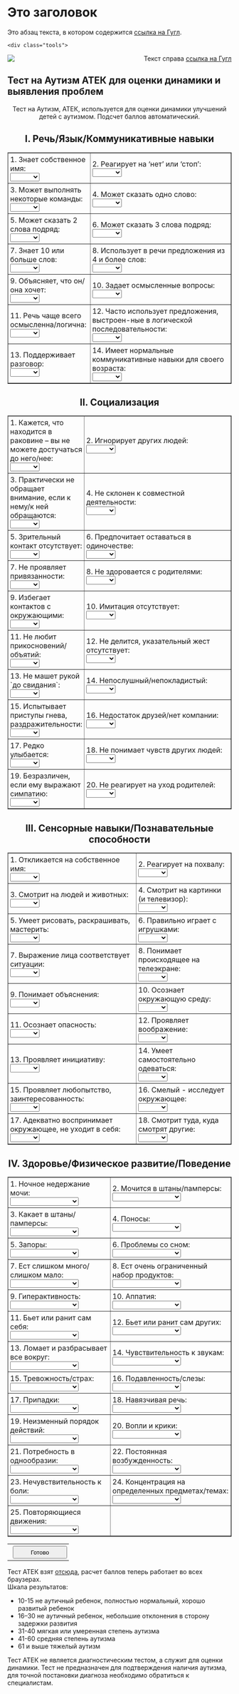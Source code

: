 <h1>Это заголовок</h1>

<p>
    Это абзац текста, в котором содержится 
    <a href="http://google.com/">ссылка на Гугл</a>.
	
	<div class="tools"> 
<div style="float: right;">Текст справа <a href="http://google.com/">ссылка на Гугл</a> </div> 
</div>
	
<img src="autism-3759586_960_720.jpg">

<html lang="ru-RU" prefix="og: http://ogp.me/ns#">
<head>

<div class="title">
      <h2>Тест на Аутизм АТЕК для оценки динамики и выявления проблем</h2>
    </div>
    <div class="entry">
    	<form id="Screen1">
<div align="center"> </div>

      
<div align="center">
<div> Тест на Аутизм, АТЕК, используется для оценки динамики улучшений детей с аутизмом. Подсчет баллов автоматический.</div>
<h2 align="center">I. Речь/Язык/Коммуникативные навыки</h2>
<style><!--
#Screen1 select {
 display: block;
}
#Screen1 td {
 padding: 4px;
}
--></style>
<table border="1" cellspacing="0" cellpadding="0">
<tbody>
<tr>
<td>1. Знает собственное имя:<select id="Select101" name="SELECT101"><option selected="selected" value="-1"></option><option value="0">Да</option><option value="1">Иногда</option><option value="2">Нет</option></select></td>
<td>2. Реагирует на ‘нет’ или ‘стоп’:<select id="Select102"><option selected="selected" value="-1"></option><option value="0">Да</option><option value="1">Иногда</option><option value="2">Нет</option></select></td>
</tr>
<tr>
<td>3. Может выполнять некоторые команды:<select id="Select103"><option selected="selected" value="-1"></option><option value="0">Да</option><option value="1">Иногда</option><option value="2">Нет</option></select></td>
<td>4. Может сказать одно слово:<select id="Select104"><option selected="selected" value="-1"></option><option value="0">Да</option><option value="1">Иногда</option><option value="2">Нет</option></select></td>
</tr>
<tr>
<td>5. Может сказать 2 слова подряд:<select id="Select105"><option selected="selected" value="-1"></option><option value="0">Да</option><option value="1">Иногда</option><option value="2">Нет</option></select></td>
<td>6. Может сказать 3 слова подряд:<select id="Select106"><option selected="selected" value="-1"></option><option value="0">Да</option><option value="1">Иногда</option><option value="2">Нет</option></select></td>
</tr>
<tr>
<td>7. Знает 10 или больше слов:<select id="Select107"><option selected="selected" value="-1"></option><option value="0">Да</option><option value="1">Иногда</option><option value="2">Нет</option></select></td>
<td>8. Использует в речи предложения из 4 и более слов:<select id="Select108"><option selected="selected" value="-1"></option><option value="0">Да</option><option value="1">Иногда</option><option value="2">Нет</option></select></td>
</tr>
<tr>
<td>9. Объясняет, что он/она хочет:<select id="Select109"><option selected="selected" value="-1"></option><option value="0">Да</option><option value="1">Иногда</option><option value="2">Нет</option></select></td>
<td>10. Задает осмысленные вопросы:<select id="Select110"><option selected="selected" value="-1"></option><option value="0">Да</option><option value="1">Иногда</option><option value="2">Нет</option></select></td>
</tr>
<tr>
<td>11. Речь чаще всего осмысленна/логична:<select id="Select111"><option selected="selected" value="-1"></option><option value="0">Да</option><option value="1">Иногда</option><option value="2">Нет</option></select></td>
<td>12. Часто использует предложения, выстроен-ные в логической последовательности:<select id="Select112"><option selected="selected" value="-1"></option><option value="0">Да</option><option value="1">Иногда</option><option value="2">Нет</option></select></td>
</tr>
<tr>
<td>13. Поддерживает разговор:<select id="Select113"><option selected="selected" value="-1"></option><option value="0">Да</option><option value="1">Иногда</option><option value="2">Нет</option></select></td>
<td>14. Имеет нормальные коммуникативные навыки для своего возраста:<select id="Select114"><option selected="selected" value="-1"></option><option value="0">Да</option><option value="1">Иногда</option><option value="2">Нет</option></select></td>
</tr>
</tbody>
</table>
<h2 align="center">II. Социализация</h2>
<table id="Table1" border="1" cellspacing="0" cellpadding="0">
<tbody>
<tr>
<td>1. Кажется, что находится в раковине – вы не можете достучаться до него/нее:<select id="Select201"><option selected="selected" value="-1"></option><option value="2">Да</option><option value="1">Иногда</option><option value="0">Нет</option></select></td>
<td style="width: 350px;">2. Игнорирует других людей:<select id="Select202"><option selected="selected" value="-1"></option><option value="2">Да</option><option value="1">Иногда</option><option value="0">Нет</option></select></td>
</tr>
<tr>
<td>3. Практически не обращает внимание, если к нему/к ней обращаются:<select id="Select203"><option selected="selected" value="-1"></option><option value="2">Да</option><option value="1">Иногда</option><option value="0">Нет</option></select></td>
<td>4. Не склонен к совместной деятельности:<select id="Select204"><option selected="selected" value="-1"></option><option value="2">Да</option><option value="1">Иногда</option><option value="0">Нет</option></select></td>
</tr>
<tr>
<td>5. Зрительный контакт отсутствует:<select id="Select205"><option selected="selected" value="-1"></option><option value="2">Да</option><option value="1">Иногда</option><option value="0">Нет</option></select></td>
<td>6. Предпочитает оставаться в одиночестве:<select id="Select206"><option selected="selected" value="-1"></option><option value="2">Да</option><option value="1">Иногда</option><option value="0">Нет</option></select></td>
</tr>
<tr>
<td>7. Не проявляет привязанности:<select id="Select207"><option selected="selected" value="-1"></option><option value="2">Да</option><option value="1">Иногда</option><option value="0">Нет</option></select></td>
<td>8. Не здоровается с родителями:<select id="Select208"><option selected="selected" value="-1"></option><option value="2">Да</option><option value="1">Иногда</option><option value="0">Нет</option></select></td>
</tr>
<tr>
<td>9. Избегает контактов с окружающими:<select id="Select209"><option selected="selected" value="-1"></option><option value="2">Да</option><option value="1">Иногда</option><option value="0">Нет</option></select></td>
<td>10. Имитация отсутствует:<select id="Select210"><option selected="selected" value="-1"></option><option value="2">Да</option><option value="1">Иногда</option><option value="0">Нет</option></select></td>
</tr>
<tr>
<td>11. Не любит прикосновений/объятий:<select id="Select211"><option selected="selected" value="-1"></option><option value="2">Да</option><option value="1">Иногда</option><option value="0">Нет</option></select></td>
<td>12. Не делится, указательный жест отсутствует:<select id="Select212"><option selected="selected" value="-1"></option><option value="2">Да</option><option value="1">Иногда</option><option value="0">Нет</option></select></td>
</tr>
<tr>
<td>13. Не машет рукой `до свидания`:<select id="Select213"><option selected="selected" value="-1"></option><option value="2">Да</option><option value="1">Иногда</option><option value="0">Нет</option></select></td>
<td>14. Непослушный/непокладистый:<select id="Select214"><option selected="selected" value="-1"></option><option value="2">Да</option><option value="1">Иногда</option><option value="0">Нет</option></select></td>
</tr>
<tr>
<td>15. Испытывает приступы гнева, раздражительности:<select id="Select215"><option selected="selected" value="-1"></option><option value="2">Да</option><option value="1">Иногда</option><option value="0">Нет</option></select></td>
<td>16. Недостаток друзей/нет компании:<select id="Select216"><option selected="selected" value="-1"></option><option value="2">Да</option><option value="1">Иногда</option><option value="0">Нет</option></select></td>
</tr>
<tr>
<td>17. Редко улыбается:<select id="Select217"><option selected="selected" value="-1"></option><option value="2">Да</option><option value="1">Иногда</option><option value="0">Нет</option></select></td>
<td>18. Не понимает чувств других людей:<select id="Select218"><option selected="selected" value="-1"></option><option value="2">Да</option><option value="1">Иногда</option><option value="0">Нет</option></select></td>
</tr>
<tr>
<td>19. Безразличен, если ему выражают симпатию:<select id="Select219"><option selected="selected" value="-1"></option><option value="2">Да</option><option value="1">Иногда</option><option value="0">Нет</option></select></td>
<td>20. Не реагирует на уход родителей:<select id="Select220"><option selected="selected" value="-1"></option><option value="2">Да</option><option value="1">Иногда</option><option value="0">Нет</option></select></td>
</tr>
</tbody>
</table>
<h2 align="center">III. Сенсорные навыки/Познавательные способности</h2>
<table id="Table2" border="1" cellspacing="0" cellpadding="0">
<tbody>
<tr>
<td>1. Откликается на собственное имя:<select id="Select301"><option selected="selected" value="-1"></option><option value="0">Да</option><option value="1">Иногда</option><option value="2">Нет</option></select></td>
<td>2. Реагирует на похвалу:<select id="Select302"><option selected="selected" value="-1"></option><option value="0">Да</option><option value="1">Иногда</option><option value="2">Нет</option></select></td>
</tr>
<tr>
<td>3. Смотрит на людей и животных:<select id="Select303"><option selected="selected" value="-1"></option><option value="0">Да</option><option value="1">Иногда</option><option value="2">Нет</option></select></td>
<td>4. Смотрит на картинки (и телевизор):<select id="Select304"><option selected="selected" value="-1"></option><option value="0">Да</option><option value="1">Иногда</option><option value="2">Нет</option></select></td>
</tr>
<tr>
<td>5. Умеет рисовать, раскрашивать, мастерить:<select id="Select305"><option selected="selected" value="-1"></option><option value="0">Да</option><option value="1">Иногда</option><option value="2">Нет</option></select></td>
<td>6. Правильно играет с игрушками:<select id="Select306"><option selected="selected" value="-1"></option><option value="0">Да</option><option value="1">Иногда</option><option value="2">Нет</option></select></td>
</tr>
<tr>
<td>7. Выражение лица соответствует ситуации:<select id="Select307"><option selected="selected" value="-1"></option><option value="0">Да</option><option value="1">Иногда</option><option value="2">Нет</option></select></td>
<td>8. Понимает происходящее на телеэкране:<select id="Select308"><option selected="selected" value="-1"></option><option value="0">Да</option><option value="1">Иногда</option><option value="2">Нет</option></select></td>
</tr>
<tr>
<td>9. Понимает объяснения:<select id="Select309"><option selected="selected" value="-1"></option><option value="0">Да</option><option value="1">Иногда</option><option value="2">Нет</option></select></td>
<td>10. Осознает окружающую среду:<select id="Select310"><option selected="selected" value="-1"></option><option value="0">Да</option><option value="1">Иногда</option><option value="2">Нет</option></select></td>
</tr>
<tr>
<td>11. Осознает опасность:<select id="Select311"><option selected="selected" value="-1"></option><option value="0">Да</option><option value="1">Иногда</option><option value="2">Нет</option></select></td>
<td>12. Проявляет воображение:<select id="Select312"><option selected="selected" value="-1"></option><option value="0">Да</option><option value="1">Иногда</option><option value="2">Нет</option></select></td>
</tr>
<tr>
<td>13. Проявляет инициативу:<select id="Select313"><option selected="selected" value="-1"></option><option value="0">Да</option><option value="1">Иногда</option><option value="2">Нет</option></select></td>
<td>14. Умеет самостоятельно одеваться:<select id="Select314"><option selected="selected" value="-1"></option><option value="0">Да</option><option value="1">Иногда</option><option value="2">Нет</option></select></td>
</tr>
<tr>
<td>15. Проявляет любопытство, заинтересованность:<select id="Select315"><option selected="selected" value="-1"></option><option value="0">Да</option><option value="1">Иногда</option><option value="2">Нет</option></select></td>
<td>16. Смелый - исследует окружающее:<select id="Select316"><option selected="selected" value="-1"></option><option value="0">Да</option><option value="1">Иногда</option><option value="2">Нет</option></select></td>
</tr>
<tr>
<td>17. Адекватно воспринимает окружающее, не уходит в себя:<select id="Select317"><option selected="selected" value="-1"></option><option value="0">Да</option><option value="1">Иногда</option><option value="2">Нет</option></select></td>
<td>18. Смотрит туда, куда смотрят другие:<select id="Select318"><option selected="selected" value="-1"></option><option value="0">Да</option><option value="1">Иногда</option><option value="2">Нет</option></select></td>
</tr>
</tbody>
</table>
<h2 align="center">IV. Здоровье/Физическое развитие/Поведение</h2>
<table id="Table3" border="1" cellspacing="0" cellpadding="0">
<tbody>
<tr>
<td>1. Ночное недержание мочи:<select id="Select401"><option selected="selected" value="-1"></option><option value="0">Не проблема</option><option value="1">Легкая проблема</option><option value="2">Средняя проблема</option><option value="3">Серьезная проблема</option></select></td>
<td>2. Мочится в штаны/памперсы:<select id="Select402"><option selected="selected" value="-1"></option><option value="0">Не проблема</option><option value="1">Легкая проблема</option><option value="2">Средняя проблема</option><option value="3">Серьезная проблема</option></select></td>
</tr>
<tr>
<td>3. Какает в штаны/памперсы:<select id="Select403"><option selected="selected" value="-1"></option><option value="0">Не проблема</option><option value="1">Легкая проблема</option><option value="2">Средняя проблема</option><option value="3">Серьезная проблема</option></select></td>
<td>4. Поносы:<select id="Select404"><option selected="selected" value="-1"></option><option value="0">Не проблема</option><option value="1">Легкая проблема</option><option value="2">Средняя проблема</option><option value="3">Серьезная проблема</option></select></td>
</tr>
<tr>
<td>5. Запоры:<select id="Select405"><option selected="selected" value="-1"></option><option value="0">Не проблема</option><option value="1">Легкая проблема</option><option value="2">Средняя проблема</option><option value="3">Серьезная проблема</option></select></td>
<td>6. Проблемы со сном:<select id="Select406"><option selected="selected" value="-1"></option><option value="0">Не проблема</option><option value="1">Легкая проблема</option><option value="2">Средняя проблема</option><option value="3">Серьезная проблема</option></select></td>
</tr>
<tr>
<td>7. Ест слишком много/слишком мало:<select id="Select407"><option selected="selected" value="-1"></option><option value="0">Не проблема</option><option value="1">Легкая проблема</option><option value="2">Средняя проблема</option><option value="3">Серьезная проблема</option></select></td>
<td>8. Ест очень ограниченный набор продуктов:<select id="Select408"><option selected="selected" value="-1"></option><option value="0">Не проблема</option><option value="1">Легкая проблема</option><option value="2">Средняя проблема</option><option value="3">Серьезная проблема</option></select></td>
</tr>
<tr>
<td>9. Гиперактивность:<select id="Select409"><option selected="selected" value="-1"></option><option value="0">Не проблема</option><option value="1">Легкая проблема</option><option value="2">Средняя проблема</option><option value="3">Серьезная проблема</option></select></td>
<td>10. Аппатия:<select id="Select410"><option selected="selected" value="-1"></option><option value="0">Не проблема</option><option value="1">Легкая проблема</option><option value="2">Средняя проблема</option><option value="3">Серьезная проблема</option></select></td>
</tr>
<tr>
<td>11. Бьет или ранит сам себя:<select id="Select411"><option selected="selected" value="-1"></option><option value="0">Не проблема</option><option value="1">Легкая проблема</option><option value="2">Средняя проблема</option><option value="3">Серьезная проблема</option></select></td>
<td>12. Бьет или ранит сам других:<select id="Select412"><option selected="selected" value="-1"></option><option value="0">Не проблема</option><option value="1">Легкая проблема</option><option value="2">Средняя проблема</option><option value="3">Серьезная проблема</option></select></td>
</tr>
<tr>
<td>13. Ломает и разбрасывает все вокруг:<select id="Select413"><option selected="selected" value="-1"></option><option value="0">Не проблема</option><option value="1">Легкая проблема</option><option value="2">Средняя проблема</option><option value="3">Серьезная проблема</option></select></td>
<td>14. Чувствительность к звукам:<select id="Select414"><option selected="selected" value="-1"></option><option value="0">Не проблема</option><option value="1">Легкая проблема</option><option value="2">Средняя проблема</option><option value="3">Серьезная проблема</option></select></td>
</tr>
<tr>
<td>15. Тревожность/страх:<select id="Select415"><option selected="selected" value="-1"></option><option value="0">Не проблема</option><option value="1">Легкая проблема</option><option value="2">Средняя проблема</option><option value="3">Серьезная проблема</option></select></td>
<td>16. Подавленность/слезы:<select id="Select416"><option selected="selected" value="-1"></option><option value="0">Не проблема</option><option value="1">Легкая проблема</option><option value="2">Средняя проблема</option><option value="3">Серьезная проблема</option></select></td>
</tr>
<tr>
<td>17. Припадки:<select id="Select417"><option selected="selected" value="-1"></option><option value="0">Не проблема</option><option value="1">Легкая проблема</option><option value="2">Средняя проблема</option><option value="3">Серьезная проблема</option></select></td>
<td>18. Навязчивая речь:<select id="Select418"><option selected="selected" value="-1"></option><option value="0">Не проблема</option><option value="1">Легкая проблема</option><option value="2">Средняя проблема</option><option value="3">Серьезная проблема</option></select></td>
</tr>
<tr>
<td>19. Неизменный порядок действий:<select id="Select419"><option selected="selected" value="-1"></option><option value="0">Не проблема</option><option value="1">Легкая проблема</option><option value="2">Средняя проблема</option><option value="3">Серьезная проблема</option></select></td>
<td>20. Вопли и крики:<select id="Select420"><option selected="selected" value="-1"></option><option value="0">Не проблема</option><option value="1">Легкая проблема</option><option value="2">Средняя проблема</option><option value="3">Серьезная проблема</option></select></td>
</tr>
<tr>
<td>21. Потребность в однообразии:<select id="Select421"><option selected="selected" value="-1"></option><option value="0">Не проблема</option><option value="1">Легкая проблема</option><option value="2">Средняя проблема</option><option value="3">Серьезная проблема</option></select></td>
<td>22. Постоянная возбужденность:<select id="Select422"><option selected="selected" value="-1"></option><option value="0">Не проблема</option><option value="1">Легкая проблема</option><option value="2">Средняя проблема</option><option value="3">Серьезная проблема</option></select></td>
</tr>
<tr>
<td>23. Нечувствительность к боли:<select id="Select423"><option selected="selected" value="-1"></option><option value="0">Не проблема</option><option value="1">Легкая проблема</option><option value="2">Средняя проблема</option><option value="3">Серьезная проблема</option></select></td>
<td>24. Концентрация на определенных предметах/темах:<select id="Select424"><option selected="selected" value="-1"></option><option value="0">Не проблема</option><option value="1">Легкая проблема</option><option value="2">Средняя проблема</option><option value="3">Серьезная проблема</option></select></td>
</tr>
<tr>
<td>25. Повторяющиеся движения:<select id="Select425"><option selected="selected" value="-1"></option><option value="0">Не проблема</option><option value="1">Легкая проблема</option><option value="2">Средняя проблема</option><option value="3">Серьезная проблема</option></select></td>
<td></td>
</tr>
</tbody>
</table>
<table id="Table4">
<tbody>
<tr>
<td style="text-align: left;"></td>
<td><input id="Button1" style="width: 122px; height: 28px;" onclick="calc(); return false;" type="button" value="Готово" /></td>
</tr>
</tbody>
</table>
</div>
</form>
<div id="test-results"></div>
<div>Тест АТЕК взят <a href="http://www.autismwebsite.ru/ATEC.htm">отсюда</a>, расчет баллов теперь работает во всех браузерах.</div>
<div>Шкала результатов:
<ul>
	<li>10-15 не аутичный ребенок, полностью нормальный, хорошо развитый ребенок</li>
	<li>16–30 не аутичный ребенок, небольшие отклонения в сторону задержки развития</li>
	<li>31-40 мягкая или умеренная степень аутизма</li>
	<li>41-60 средняя степень аутизма</li>
	<li>61 и выше тяжелый аутизм</li>
</ul>
</div>
<div>Тест АТЕК не является диагностическим тестом, а служит для оценки динамики. Тест не предназначен для подтверждения наличия аутизма, для точной постановки диагноза необходимо обратиться к специалистам.</div>
<script type="text/javascript">// <![CDATA[
function ge (id)
{
 return document.getElementById (id); 
}

function lz (number, len)
{
 if (String (number).length >= len)
  return number;
 var leading_zeroes = '';
 for (var i = 0; i < len - String (number).length; i++)
  leading_zeroes += '0';
 return leading_zeroes + number;
}

function calc_sub (sub)
{
 var r = 0;
 for (var i = 1; i <= sub.q; i++)
 {
  var id = "Select" + String (sub.s) + lz (i, 2);
  var v = ge (id).value;
  if (v == "-1")
  {
   alert ("Вы не заполнили раздел " + String (sub.s) + " вопрос " + String (i) + "!");
   ge (id).focus ();
   ge (id).scrollIntoView (true);
   return {"ok":false, "v": 0};
  }
  r += Number (v);
 }
 return {"ok":true, "v": r};
}

function calc ()
{
 var p1 = {"s": 1, "q": 14};
 var p2 = {"s": 2, "q": 20};
 var p3 = {"s": 3, "q": 18};
 var p4 = {"s": 4, "q": 25};

 var x1 = calc_sub (p1);
 if (!x1.ok)
  return;

 var x2 = calc_sub (p2);
 if (!x2.ok)
  return;

 var x3 = calc_sub (p3);
 if (!x3.ok)
  return;

 var x4 = calc_sub (p4);
 if (!x4.ok)
  return;

 var res = x1.v + x2.v + x3.v + x4.v;

 ge ('test-results').innerHTML = "<ul><li>Речь/Язык/Коммуникативные навыки: <b>" + String (x1.v) + "</b></li>" + "<li>Социализация: <b>" + String (x2.v) + "</b></li>" + "<li>Сенсорные навыки/Познавательные способности: <b>" + String (x3.v) + "</b></li>" + "<li>Здоровье/Физическое развитие/Поведение: <b>" + String (x4.v) + "</b></li>" + "<li><b>ОБЩИЙ БАЛЛ: " + String (res) + "</b></li></ul>";
}
// ]]&gt;</script><div id="text-2" class="widget widget_text">			<div class="textwidget"><script type="text/javascript">(function() {
	if (!window.mc4wp) {
		window.mc4wp = {
			listeners: [],
			forms    : {
				on: function (event, callback) {
					window.mc4wp.listeners.push({
						event   : event,
						callback: callback
					});
				}
			}
		}
	}
})();






